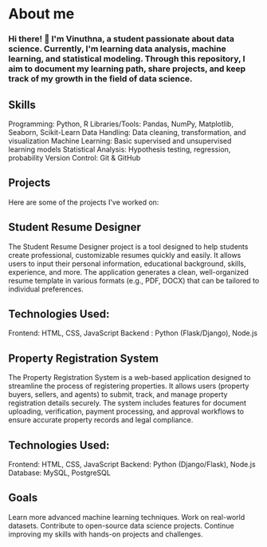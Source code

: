 # About me
### Hi there! 👋 I'm Vinuthna, a student passionate about data science. Currently, I'm learning data analysis, machine learning, and statistical modeling. Through this repository, I aim to document my learning path, share projects, and keep track of my growth in the field of data science.
## Skills
Programming: Python, R
Libraries/Tools: Pandas, NumPy, Matplotlib, Seaborn, Scikit-Learn
Data Handling: Data cleaning, transformation, and visualization
Machine Learning: Basic supervised and unsupervised learning models
Statistical Analysis: Hypothesis testing, regression, probability
Version Control: Git & GitHub
## Projects
Here are some of the projects I've worked on:
## Student Resume Designer
The Student Resume Designer project is a tool designed to help students create professional, customizable resumes quickly and easily. It allows users to input their personal information, educational background, skills, experience, and more. The application generates a clean, well-organized resume template in various formats (e.g., PDF, DOCX) that can be tailored to individual preferences.
## Technologies Used:
Frontend: HTML, CSS, JavaScript
Backend : Python (Flask/Django), Node.js
## Property Registration System
The Property Registration System is a web-based application designed to streamline the process of registering properties. It allows users (property buyers, sellers, and agents) to submit, track, and manage property registration details securely. The system includes features for document uploading, verification, payment processing, and approval workflows to ensure accurate property records and legal compliance.
## Technologies Used:
Frontend: HTML, CSS, JavaScript 
Backend: Python (Django/Flask), Node.js 
Database: MySQL, PostgreSQL
## Goals
Learn more advanced machine learning techniques.
Work on real-world datasets.
Contribute to open-source data science projects.
Continue improving my skills with hands-on projects and challenges.

